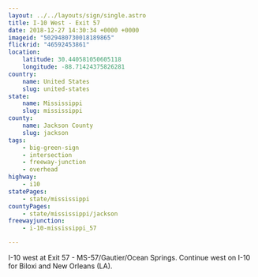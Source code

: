 ```yaml
---
layout: ../../layouts/sign/single.astro
title: I-10 West - Exit 57
date: 2018-12-27 14:30:34 +0000 +0000
imageid: "5029480730018189865"
flickrid: "46592453861"
location:
    latitude: 30.440581050605118
    longitude: -88.71424375826281
country:
    name: United States
    slug: united-states
state:
    name: Mississippi
    slug: mississippi
county:
    name: Jackson County
    slug: jackson
tags:
    - big-green-sign
    - intersection
    - freeway-junction
    - overhead
highway:
    - i10
statePages:
    - state/mississippi
countyPages:
    - state/mississippi/jackson
freewayjunction:
    - i-10-mississippi_57

---
```

I-10 west at Exit 57 - MS-57/Gautier/Ocean Springs.  Continue west on I-10 for Biloxi and New Orleans (LA).